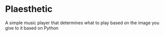 # Plaesthetic
A simple music player that determines what to play based on the image you give to it based on Python
